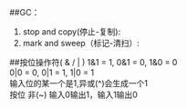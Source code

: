 ##GC：
1. stop and copy(停止-复制):
2. mark and sweep（标记-清扫）:

##按位操作符( & / | )
1&1 = 1, 0&1 = 0, 1&0 = 0 <br>
0|0 = 0, 0|1 = 1, 1|0 = 1 <br>
输入位的某一个是1,异或(^)会生成一个1<br>
按位 非(~) 输入0输出1，输入1输出0
